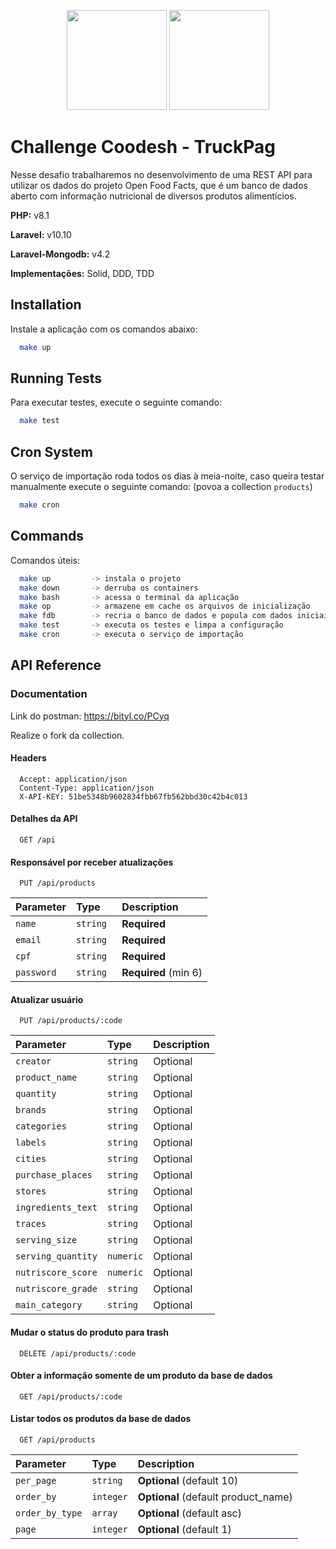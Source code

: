 <p align="center">
<a href="https://coodesh.com/" target="_blank">
<img src="https://hipsters.jobs/files/pictures/Coodesh-Logo-Vertical.png" width="160"></a>
<a href="https://www.truckpag.com.br/" target="_blank">
<img src="https://lp.truckpag.com.br/wp-content/uploads/2021/12/icone-linktree.png" width="160"></a>
</p>

# Challenge Coodesh - TruckPag

Nesse desafio trabalharemos no desenvolvimento de uma REST API para utilizar os dados do projeto Open Food Facts, que é um banco de dados aberto com informação nutricional de diversos produtos alimentícios.

**PHP:** v8.1

**Laravel:** v10.10

**Laravel-Mongodb:** v4.2

**Implementações:** Solid, DDD, TDD

## Installation

Instale a aplicação com os comandos abaixo:

```bash
  make up
```

## Running Tests

Para executar testes, execute o seguinte comando:

```bash
  make test
```

## Cron System

O serviço de importação roda todos os dias à meia-noite,
caso queira testar manualmente execute o seguinte comando:
(povoa a collection `products`)

```bash
  make cron
```

## Commands

Comandos úteis:

```bash
  make up         -> instala o projeto
  make down       -> derruba os containers
  make bash       -> acessa o terminal da aplicação
  make op         -> armazene em cache os arquivos de inicialização
  make fdb        -> recria o banco de dados e popula com dados iniciais
  make test       -> executa os testes e limpa a configuração
  make cron       -> executa o serviço de importação
```

## API Reference

### Documentation

Link do postman: https://bityl.co/PCyq

Realize o fork da collection.

#### Headers

```:
  Accept: application/json
  Content-Type: application/json
  X-API-KEY: 51be5348b9602834fbb67fb562bbd30c42b4c013
```

#### Detalhes da API

```http
  GET /api
```

#### Responsável por receber atualizações

```http
  PUT /api/products
```

| Parameter  | Type      | Description          |
| :--------- | :-------- | :------------------- |
| `name`     | `string`  | **Required**         |
| `email`    | `string`  | **Required**         |
| `cpf`      | `string ` | **Required**         |
| `password` | `string ` | **Required** (min 6) |

#### Atualizar usuário

```http
  PUT /api/products/:code
```

| Parameter          | Type      | Description |
| :----------------- | :-------- | :---------- |
| `creator`          | `string`  | Optional    |
| `product_name`     | `string`  | Optional    |
| `quantity`         | `string`  | Optional    |
| `brands`           | `string`  | Optional    |
| `categories`       | `string`  | Optional    |
| `labels`           | `string`  | Optional    |
| `cities`           | `string`  | Optional    |
| `purchase_places`  | `string`  | Optional    |
| `stores`           | `string`  | Optional    |
| `ingredients_text` | `string`  | Optional    |
| `traces`           | `string`  | Optional    |
| `serving_size`     | `string`  | Optional    |
| `serving_quantity` | `numeric` | Optional    |
| `nutriscore_score` | `numeric` | Optional    |
| `nutriscore_grade` | `string`  | Optional    |
| `main_category`    | `string`  | Optional    |

#### Mudar o status do produto para trash

```http
  DELETE /api/products/:code
```

#### Obter a informação somente de um produto da base de dados

```http
  GET /api/products/:code
```

#### Listar todos os produtos da base de dados

```http
  GET /api/products
```

| Parameter       | Type      | Description                         |
| :-------------- | :-------- | :---------------------------------- |
| `per_page`      | `string`  | **Optional** (default 10)           |
| `order_by`      | `integer` | **Optional** (default product_name) |
| `order_by_type` | `array`   | **Optional** (default asc)          |
| `page`          | `integer` | **Optional** (default 1)            |
